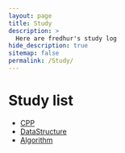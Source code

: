 ```yaml
---
layout: page
title: Study
description: >
  Here are fredhur's study log
hide_description: true
sitemap: false
permalink: /Study/
---
```


# Study list

+ [CPP](./CPP/cpp.md)
+ [DataStructure](./DataStructure/dataStructure.md)
+ [Algorithm](./Algorithm/algorithm.md)
